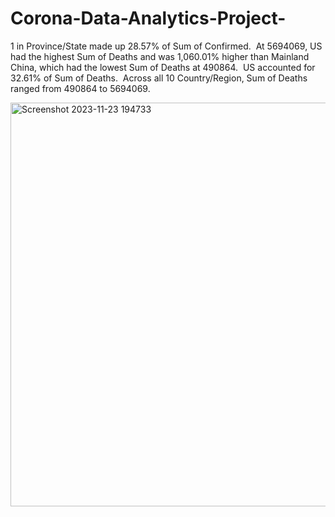 # Corona-Data-Analytics-Project-

﻿﻿1 in Province/State  made up 28.57% of Sum of Confirmed.﻿﻿
﻿﻿
﻿﻿At 5694069, US had the highest Sum of Deaths and was 1,060.01% higher than Mainland China, which had the lowest Sum of Deaths at 490864.﻿﻿
﻿﻿
﻿﻿US accounted for 32.61% of Sum of Deaths.﻿﻿
﻿
﻿﻿Across all 10 Country/Region, Sum of Deaths ranged from 490864 to 5694069.﻿

<img width="646" alt="Screenshot 2023-11-23 194733" src="https://github.com/sachchi99/Corona-Data-Analytics-Project-/assets/125566315/27e3f75e-3df9-4775-ba45-2245bf9c36d7">
